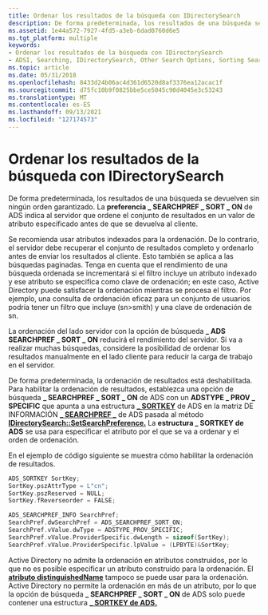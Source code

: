 ```yaml
---
title: Ordenar los resultados de la búsqueda con IDirectorySearch
description: De forma predeterminada, los resultados de una búsqueda se devuelven sin ningún orden garantizado. La preferencia SEARCHPREF SORT ON de ADS indica al servidor que ordene el conjunto de resultados en un valor de atributo especificado antes de que se devuelva \_ \_ al \_ cliente.
ms.assetid: 1e44a572-7927-4fd5-a3eb-6dad0760d6e5
ms.tgt_platform: multiple
keywords:
- Ordenar los resultados de la búsqueda con IDirectorySearch
- ADSI, Searching, IDirectorySearch, Other Search Options, Sorting Search Results
ms.topic: article
ms.date: 05/31/2018
ms.openlocfilehash: 8433d24b06ac4d361d6520d8af3376ea12acac1f
ms.sourcegitcommit: d75fc10b9f0825bbe5ce5045c90d4045e3c53243
ms.translationtype: MT
ms.contentlocale: es-ES
ms.lasthandoff: 09/13/2021
ms.locfileid: "127174573"
---
```

# <a name="sorting-the-search-results-with-idirectorysearch"></a>Ordenar los resultados de la búsqueda con IDirectorySearch

De forma predeterminada, los resultados de una búsqueda se devuelven sin ningún orden garantizado. La **preferencia \_ SEARCHPREF \_ SORT \_ ON** de ADS indica al servidor que ordene el conjunto de resultados en un valor de atributo especificado antes de que se devuelva al cliente.

Se recomienda usar atributos indexados para la ordenación. De lo contrario, el servidor debe recuperar el conjunto de resultados completo y ordenarlo antes de enviar los resultados al cliente. Esto también se aplica a las búsquedas paginadas. Tenga en cuenta que el rendimiento de una búsqueda ordenada se incrementará si el filtro incluye un atributo indexado y ese atributo se especifica como clave de ordenación; en este caso, Active Directory puede satisfacer la ordenación mientras se procesa el filtro. Por ejemplo, una consulta de ordenación eficaz para un conjunto de usuarios podría tener un filtro que incluye (sn>smith) y una clave de ordenación de sn.

La ordenación del lado servidor con la opción de búsqueda **\_ ADS SEARCHPREF \_ SORT \_ ON** reducirá el rendimiento del servidor. Si va a realizar muchas búsquedas, considere la posibilidad de ordenar los resultados manualmente en el lado cliente para reducir la carga de trabajo en el servidor.

De forma predeterminada, la ordenación de resultados está deshabilitada. Para habilitar la ordenación de resultados, establezca una opción de búsqueda **\_ SEARCHPREF \_ SORT \_ ON** de ADS con un **ADSTYPE \_ PROV \_ SPECIFIC** que apunta a una estructura [**\_ SORTKEY**](/windows/desktop/api/Iads/ns-iads-ads_sortkey) de ADS en la matriz DE INFORMACIÓN [**\_ SEARCHPREF \_**](/windows/desktop/api/Iads/ns-iads-ads_searchpref_info) de ADS pasada al método [**IDirectorySearch::SetSearchPreference.**](/windows/desktop/api/Iads/nf-iads-idirectorysearch-setsearchpreference) La **estructura \_ SORTKEY de ADS** se usa para especificar el atributo por el que se va a ordenar y el orden de ordenación.

En el ejemplo de código siguiente se muestra cómo habilitar la ordenación de resultados.


```C++
ADS_SORTKEY SortKey;
SortKey.pszAttrType = L"cn";
SortKey.pszReserved = NULL;
SortKey.fReverseorder = FALSE;

ADS_SEARCHPREF_INFO SearchPref;
SearchPref.dwSearchPref = ADS_SEARCHPREF_SORT_ON;
SearchPref.vValue.dwType = ADSTYPE_PROV_SPECIFIC;
SearchPref.vValue.ProviderSpecific.dwLength = sizeof(SortKey);
SearchPref.vValue.ProviderSpecific.lpValue = (LPBYTE)&SortKey;
```



Active Directory no admite la ordenación en atributos construidos, por lo que no es posible especificar un atributo construido para la ordenación. El [**atributo distinguishedName**](/windows/desktop/ADSchema/a-distinguishedname) tampoco se puede usar para la ordenación. Active Directory no permite la ordenación en más de un atributo, por lo que la opción de búsqueda **\_ SEARCHPREF \_ SORT \_ ON** de ADS solo puede contener una estructura [**\_ SORTKEY de ADS.**](/windows/desktop/api/Iads/ns-iads-ads_sortkey)

 

 